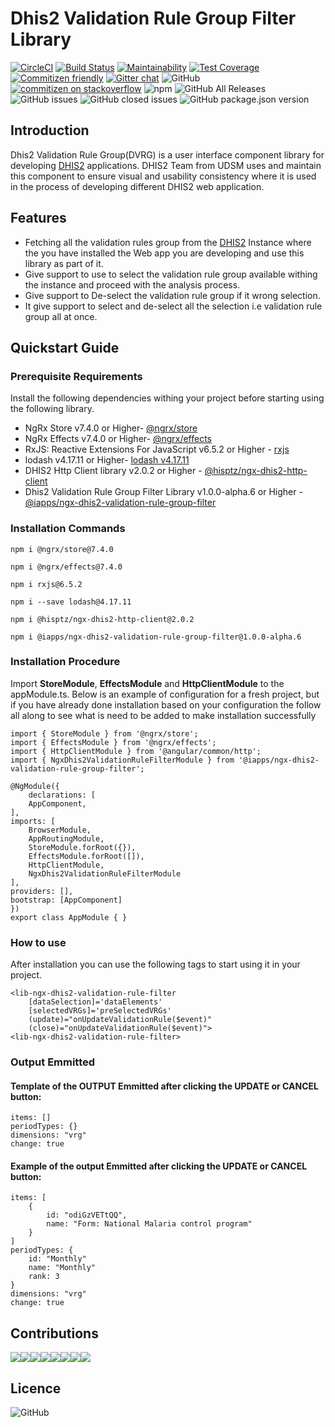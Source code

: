# Dhis2 Validation Rule Group Filter Library
[![CircleCI](https://circleci.com/gh/hisptz/ngx-dhis2-validation-rule-filter.svg?style=svg)](https://circleci.com/gh/hisptz/ngx-dhis2-validation-rule-filter)
[![Build Status](https://travis-ci.org/hisptz/ngx-dhis2-validation-rule-filter.svg?branch=master)](https://travis-ci.org/hisptz/ngx-dhis2-validation-rule-filter)
[![Maintainability](https://api.codeclimate.com/v1/badges/a99a88d28ad37a79dbf6/maintainability)](https://codeclimate.com/github/hisptz/ngx-dhis2-validation-rule-filter/maintainability)
[![Test Coverage](https://api.codeclimate.com/v1/badges/a99a88d28ad37a79dbf6/test_coverage)](https://codeclimate.com/github/hisptz/ngx-dhis2-validation-rule-filter/test_coverage)
[![Commitizen friendly](https://img.shields.io/badge/commitizen-friendly-brightgreen.svg)](http://commitizen.github.io/cz-cli/)
[![Gitter chat](https://badges.gitter.im/hisptz/gitter.png)](https://gitter.im/hisptz/community)
![GitHub](https://img.shields.io/github/license/hisptz/ngx-dhis2-validation-rule-filter.svg)
[![commitizen on stackoverflow](https://img.shields.io/badge/stackoverflow-community-orange.svg?longCache=true&style=flat-square&logo=stackoverflow)](https://stackoverflow.com/tags/dhis-2)
![npm](https://img.shields.io/npm/v/@iapps/ngx-dhis2-validation-rule-group-filter.svg)
![GitHub All Releases](https://img.shields.io/github/downloads/hisptz/ngx-dhis2-validation-rule-filter/total.svg)
![GitHub issues](https://img.shields.io/github/issues/hisptz/ngx-dhis2-validation-rule-filter.svg)
![GitHub closed issues](https://img.shields.io/github/issues-closed/hisptz/ngx-dhis2-validation-rule-filter.svg)
![GitHub package.json version](https://img.shields.io/github/package-json/v/hisptz/ngx-dhis2-validation-rule-filter.svg)
## Introduction

Dhis2 Validation Rule Group(DVRG) is a user interface component library for developing [DHIS2](http://www.dhis2.org/) applications. DHIS2 Team from UDSM uses and maintain this component to ensure visual and usability consistency where it is used in the process of developing different DHIS2 web application.

## Features
- Fetching all the validation rules group from the [DHIS2](http://www.dhis2.org/) Instance where the you have installed the Web app you are developing and use this library as part of it.
- Give support to use to select the validation rule group available withing the instance and proceed with the analysis process.
- Give support to De-select the validation rule group if it wrong selection.
- It give support to select and de-select all the selection i.e validation rule group all at once.

## Quickstart Guide

### Prerequisite Requirements
Install the following dependencies withing your project before starting using the following library.

- NgRx Store v7.4.0 or Higher- [@ngrx/store](https://www.npmjs.com/package/@ngrx/store)
- NgRx Effects v7.4.0 or Higher- [@ngrx/effects](https://www.npmjs.com/package/@ngrx/effects)
- RxJS: Reactive Extensions For JavaScript v6.5.2 or Higher - [rxjs](https://www.npmjs.com/package/rxjs)
- lodash v4.17.11
 or Higher- [lodash v4.17.11
](https://www.npmjs.com/package/lodash)
- DHIS2 Http Client library
 v2.0.2 or Higher - [@hisptz/ngx-dhis2-http-client](https://www.npmjs.com/package/@ngrx/effects)
- Dhis2 Validation Rule Group Filter Library
 v1.0.0-alpha.6 or Higher - [@iapps/ngx-dhis2-validation-rule-group-filter
](https://www.npmjs.com/package/@iapps/ngx-dhis2-validation-rule-group-filter)

### Installation Commands
    npm i @ngrx/store@7.4.0

    npm i @ngrx/effects@7.4.0

    npm i rxjs@6.5.2

    npm i --save lodash@4.17.11

    npm i @hisptz/ngx-dhis2-http-client@2.0.2

    npm i @iapps/ngx-dhis2-validation-rule-group-filter@1.0.0-alpha.6


### Installation Procedure
Import **StoreModule**, **EffectsModule** and **HttpClientModule** to the appModule.ts. Below is an example of configuration for a fresh project, but if you have already done installation based on your configuration the follow all along to see what is need to be added to make installation successfully

    import { StoreModule } from '@ngrx/store';
    import { EffectsModule } from '@ngrx/effects';
    import { HttpClientModule } from '@angular/common/http';
    import { NgxDhis2ValidationRuleFilterModule } from '@iapps/ngx-dhis2-validation-rule-group-filter';

    @NgModule({
        declarations: [
        AppComponent,
    ],
    imports: [
        BrowserModule,
        AppRoutingModule,
        StoreModule.forRoot({}),
        EffectsModule.forRoot([]),
        HttpClientModule,
        NgxDhis2ValidationRuleFilterModule
    ],
    providers: [],
    bootstrap: [AppComponent]
    })
    export class AppModule { }

### How to use
After installation you can use the following tags to start using it in your project.

    <lib-ngx-dhis2-validation-rule-filter
        [dataSelection]='dataElements' 
        [selectedVRGs]='preSelectedVRGs'
        (update)="onUpdateValidationRule($event)"
        (close)="onUpdateValidationRule($event)">
    <lib-ngx-dhis2-validation-rule-filter>

### Output Emmitted
#### Template of the OUTPUT Emmitted after clicking the UPDATE or CANCEL button:
    items: []
    periodTypes: {}
    dimensions: "vrg"
    change: true

#### Example of the output Emmitted after clicking the UPDATE or CANCEL button:

    items: [
        {
            id: "odiGzVETtQQ",
            name: "Form: National Malaria control program"
        }
    ]
    periodTypes: {
        id: "Monthly"
        name: "Monthly"
        rank: 3
    }
    dimensions: "vrg"
    change: true


## Contributions
[![](https://sourcerer.io/fame/waltervfaustine/interactive-apps/ngx-dhis2-validation-rule-filter/images/0)](https://sourcerer.io/fame/waltervfaustine/interactive-apps/ngx-dhis2-validation-rule-filter/links/0)[![](https://sourcerer.io/fame/waltervfaustine/interactive-apps/ngx-dhis2-validation-rule-filter/images/1)](https://sourcerer.io/fame/waltervfaustine/interactive-apps/ngx-dhis2-validation-rule-filter/links/1)[![](https://sourcerer.io/fame/waltervfaustine/interactive-apps/ngx-dhis2-validation-rule-filter/images/2)](https://sourcerer.io/fame/waltervfaustine/interactive-apps/ngx-dhis2-validation-rule-filter/links/2)[![](https://sourcerer.io/fame/waltervfaustine/interactive-apps/ngx-dhis2-validation-rule-filter/images/3)](https://sourcerer.io/fame/waltervfaustine/interactive-apps/ngx-dhis2-validation-rule-filter/links/3)[![](https://sourcerer.io/fame/waltervfaustine/interactive-apps/ngx-dhis2-validation-rule-filter/images/4)](https://sourcerer.io/fame/waltervfaustine/interactive-apps/ngx-dhis2-validation-rule-filter/links/4)[![](https://sourcerer.io/fame/waltervfaustine/interactive-apps/ngx-dhis2-validation-rule-filter/images/5)](https://sourcerer.io/fame/waltervfaustine/interactive-apps/ngx-dhis2-validation-rule-filter/links/5)[![](https://sourcerer.io/fame/waltervfaustine/interactive-apps/ngx-dhis2-validation-rule-filter/images/6)](https://sourcerer.io/fame/waltervfaustine/interactive-apps/ngx-dhis2-validation-rule-filter/links/6)[![](https://sourcerer.io/fame/waltervfaustine/interactive-apps/ngx-dhis2-validation-rule-filter/images/7)](https://sourcerer.io/fame/waltervfaustine/hisptz/ngx-dhis2-validation-rule-filter/links/7)

## Licence
![GitHub](https://img.shields.io/github/license/hisptz/ngx-dhis2-validation-rule-filter.svg?style=for-the-badge)



